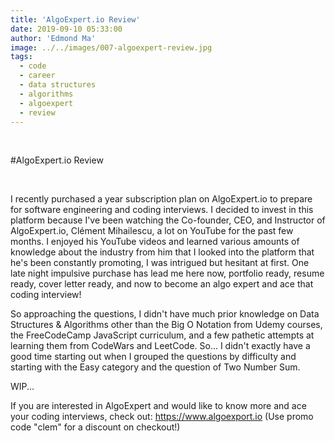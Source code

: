 ```yaml
---
title: 'AlgoExpert.io Review'
date: 2019-09-10 05:33:00
author: 'Edmond Ma'
image: ../../images/007-algoexpert-review.jpg
tags:
  - code
  - career
  - data structures
  - algorithms
  - algoexpert
  - review
---
```


<br>

#AlgoExpert.io Review

<br>

I recently purchased a year subscription plan on AlgoExpert.io to prepare for software engineering and coding interviews. I decided to invest in this platform because I've been watching the Co-founder, CEO, and Instructor of AlgoExpert.io, Clément Mihailescu, a lot on YouTube for the past few months. I enjoyed his YouTube videos and learned various amounts of knowledge about the industry from him that I looked into the platform that he's been constantly promoting, I was intrigued but hesitant at first. One late night impulsive purchase has lead me here now, portfolio ready, resume ready, cover letter ready, and now to become an algo expert and ace that coding interview!

So approaching the questions, I didn't have much prior knowledge on Data Structures & Algorithms other than the Big O Notation from Udemy courses, the FreeCodeCamp JavaScript curriculum, and a few pathetic attempts at learning them from CodeWars and LeetCode. So... I didn't exactly have a good time starting out when I grouped the questions by difficulty and starting with the Easy category and the question of Two Number Sum.

WIP...

If you are interested in AlgoExpert and would like to know more and ace your coding interviews, check out: https://www.algoexport.io (Use promo code "clem" for a discount on checkout!)
